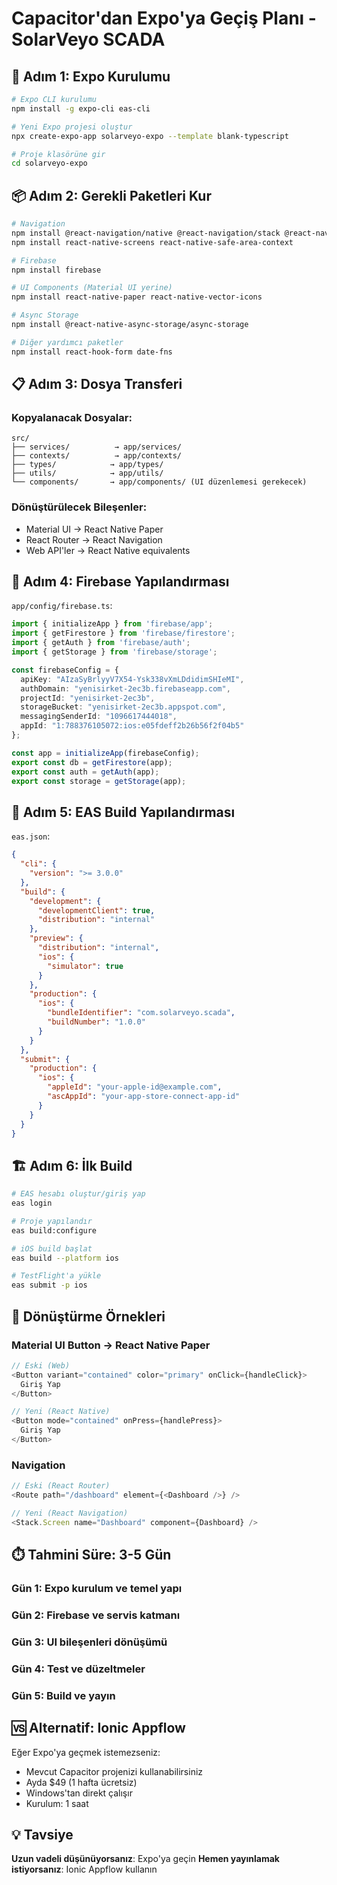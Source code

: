 # Capacitor'dan Expo'ya Geçiş Planı - SolarVeyo SCADA

## 🚀 Adım 1: Expo Kurulumu

```bash
# Expo CLI kurulumu
npm install -g expo-cli eas-cli

# Yeni Expo projesi oluştur
npx create-expo-app solarveyo-expo --template blank-typescript

# Proje klasörüne gir
cd solarveyo-expo
```

## 📦 Adım 2: Gerekli Paketleri Kur

```bash
# Navigation
npm install @react-navigation/native @react-navigation/stack @react-navigation/bottom-tabs
npm install react-native-screens react-native-safe-area-context

# Firebase
npm install firebase

# UI Components (Material UI yerine)
npm install react-native-paper react-native-vector-icons

# Async Storage
npm install @react-native-async-storage/async-storage

# Diğer yardımcı paketler
npm install react-hook-form date-fns
```

## 📋 Adım 3: Dosya Transferi

### Kopyalanacak Dosyalar:
```
src/
├── services/          → app/services/
├── contexts/          → app/contexts/
├── types/            → app/types/
├── utils/            → app/utils/
└── components/       → app/components/ (UI düzenlemesi gerekecek)
```

### Dönüştürülecek Bileşenler:
- Material UI → React Native Paper
- React Router → React Navigation
- Web API'ler → React Native equivalents

## 🔧 Adım 4: Firebase Yapılandırması

`app/config/firebase.ts`:
```typescript
import { initializeApp } from 'firebase/app';
import { getFirestore } from 'firebase/firestore';
import { getAuth } from 'firebase/auth';
import { getStorage } from 'firebase/storage';

const firebaseConfig = {
  apiKey: "AIzaSyBrlyyV7X54-Ysk338vXmLDdidimSHIeMI",
  authDomain: "yenisirket-2ec3b.firebaseapp.com",
  projectId: "yenisirket-2ec3b",
  storageBucket: "yenisirket-2ec3b.appspot.com",
  messagingSenderId: "1096617444018",
  appId: "1:788376105072:ios:e05fdeff2b26b56f2f04b5"
};

const app = initializeApp(firebaseConfig);
export const db = getFirestore(app);
export const auth = getAuth(app);
export const storage = getStorage(app);
```

## 📱 Adım 5: EAS Build Yapılandırması

`eas.json`:
```json
{
  "cli": {
    "version": ">= 3.0.0"
  },
  "build": {
    "development": {
      "developmentClient": true,
      "distribution": "internal"
    },
    "preview": {
      "distribution": "internal",
      "ios": {
        "simulator": true
      }
    },
    "production": {
      "ios": {
        "bundleIdentifier": "com.solarveyo.scada",
        "buildNumber": "1.0.0"
      }
    }
  },
  "submit": {
    "production": {
      "ios": {
        "appleId": "your-apple-id@example.com",
        "ascAppId": "your-app-store-connect-app-id"
      }
    }
  }
}
```

## 🏗️ Adım 6: İlk Build

```bash
# EAS hesabı oluştur/giriş yap
eas login

# Proje yapılandır
eas build:configure

# iOS build başlat
eas build --platform ios

# TestFlight'a yükle
eas submit -p ios
```

## 📝 Dönüştürme Örnekleri

### Material UI Button → React Native Paper
```typescript
// Eski (Web)
<Button variant="contained" color="primary" onClick={handleClick}>
  Giriş Yap
</Button>

// Yeni (React Native)
<Button mode="contained" onPress={handlePress}>
  Giriş Yap
</Button>
```

### Navigation
```typescript
// Eski (React Router)
<Route path="/dashboard" element={<Dashboard />} />

// Yeni (React Navigation)
<Stack.Screen name="Dashboard" component={Dashboard} />
```

## ⏱️ Tahmini Süre: 3-5 Gün

### Gün 1: Expo kurulum ve temel yapı
### Gün 2: Firebase ve servis katmanı
### Gün 3: UI bileşenleri dönüşümü
### Gün 4: Test ve düzeltmeler
### Gün 5: Build ve yayın

## 🆚 Alternatif: Ionic Appflow

Eğer Expo'ya geçmek istemezseniz:
- Mevcut Capacitor projenizi kullanabilirsiniz
- Ayda $49 (1 hafta ücretsiz)
- Windows'tan direkt çalışır
- Kurulum: 1 saat

## 💡 Tavsiye

**Uzun vadeli düşünüyorsanız**: Expo'ya geçin
**Hemen yayınlamak istiyorsanız**: Ionic Appflow kullanın
